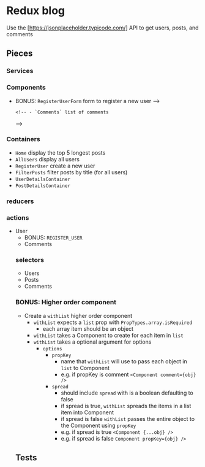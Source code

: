 # Redux blog

Use the [https://jsonplaceholder.typicode.com/] API to
get users, posts, and comments

## Pieces

### Services

<!-- * `blogService`
  * `getComments(postId)`
  * `getUsers()`
  * `getPosts()` -->

### Components

<!-- - `Home` display top 5 longest posts
- `Header` with nav
- `Users` display a list of users -->

<!-- - `UserDetails` displays a user's `name`, `username`, `email`, and their `posts` -->
  <!-- - `User` individual user item for a list -->

- BONUS: `RegisterUserForm` form to register a new user
  <!-- - `Posts' display a list of posts
    <!-- - `Post` individual post item for a list has a Link to `PostDetails` --> -->
  <!-- - `PostDetails` display a post and all of its comments -->
      <!-- - `Comments` list of comments
    <!-- - `Comment` individual comment item for a list --> -->

### Containers

* `Home` display the top 5 longest posts
* `AllUsers` display all users
* `RegisterUser` create a new user
* `FilterPosts` filter posts by title (for all users)
* `UserDetailsContainer`
* `PostDetailsContainer`

### reducers

<!-- - `users` stores user information
- `posts` stores post information
- `comments` stores comment information for a single post -->

### actions

- User
  - BONUS: `REGISTER_USER`
    <!-- - `FETCH_USERS`
  - `LOAD_USERS_START`
  - `LOAD_USERS_END` -->
- Posts
  <!-- - `UPDATE_POST_SEARCH_TERM`
  - `FETCH_POSTS`
  - `LOAD_POSTS_START`
  - `LOAD_POSTS_END` -->
- Comments
  <!-- - `FETCH_COMMENTS`
  - `LOAD_COMMENTS_START`
  - `LOAD_COMMENTS_END` -->

### selectors

- Users
  <!-- - `getUsers` -->
- Posts
  <!-- - `getLongestPosts`
  - `getPosts` -->
  <!-- - `getFilteredPosts` -->
    <!-- - `getPostsForUser` -->
- Comments
  <!-- - `getComments` -->

### BONUS: Higher order component

- Create a `withList` higher order component
  - `withList` expects a `list` prop with `PropTypes.array.isRequired`
    - each array item should be an object
  - `withList` takes a Component to create for each item in `list`
  - `withList` takes a optional argument for options
    - `options`
      - `propKey`
        - name that `withList` will use to pass each object in `list` to Component
        - e.g. if propKey is comment `<Component comment={obj} />`
      - `spread`
        - should include `spread` with is a boolean defaulting to false
        - if spread is true, `withList` spreads the items in a list item into Component
        - if spread is false `withList` passes the entire object to the Component using
          `propKey`
        - e.g. if spread is true `<Component {...obj} />`
        - e.g. if spread is false `Component propKey={obj} />`

## Tests

<!-- - Snapshot test components -->
<!-- - mock and test the `blogService` -->

<!-- - Unit test reducers, selectors, actions -->
  <!-- - actions should use the `blogService` mock -->
